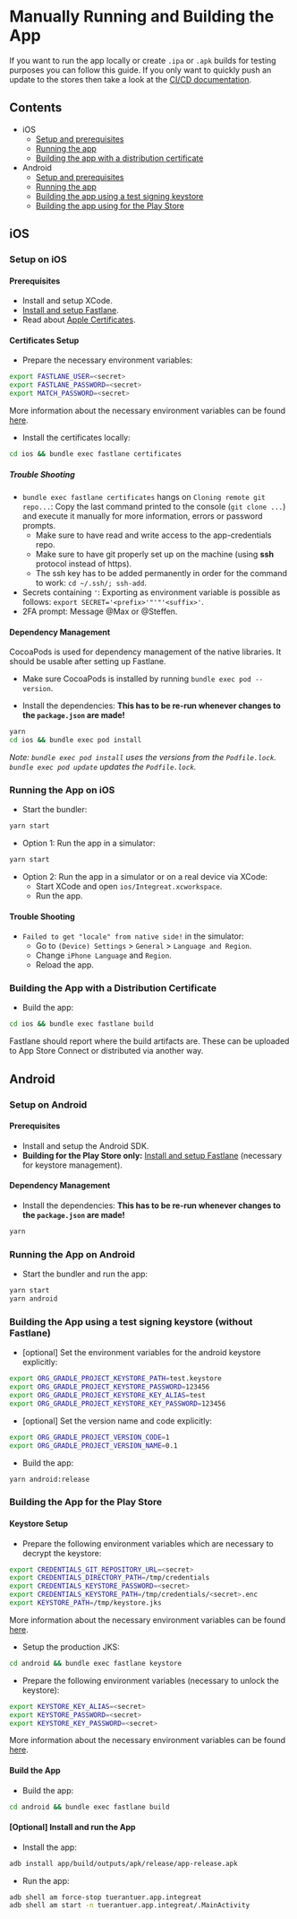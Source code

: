 # Manually Running and Building the App

If you want to run the app locally or create `.ipa` or `.apk` builds for testing purposes you can follow this guide.
If you only want to quickly push an update to the stores then take a look at the [CI/CD documentation](docs/cicd.md#triggering-a-build-in-ci).

## Contents

* iOS
    * [Setup and prerequisites](#setup-on-ios)
    * [Running the app](#running-the-app-on-ios)
    * [Building the app with a distribution certificate](#building-the-app-with-a-distribution-certificate)
* Android
    * [Setup and prerequisites](#setup-on-android)
    * [Running the app](#running-the-app-on-android)
    * [Building the app using a test signing keystore](#building-the-app-using-a-test-signing-keystore-without-fastlane)
    * [Building the app using for the Play Store](#building-the-app-for-the-play-store)

## iOS

### Setup on iOS

#### Prerequisites

* Install and setup XCode.
* [Install and setup Fastlane](docs/cicd.md#fastlane-setup).
* Read about [Apple Certificates](docs/apple-certifcates.md).

#### Certificates Setup

* Prepare the necessary environment variables:
```bash
export FASTLANE_USER=<secret>
export FASTLANE_PASSWORD=<secret>
export MATCH_PASSWORD=<secret>
```

More information about the necessary environment variables can be found [here](docs/cicd.md#environment-variables-and-dependencies).

* Install the certificates locally:
```bash
cd ios && bundle exec fastlane certificates
```

##### Trouble Shooting

* `bundle exec fastlane certificates` hangs on `Cloning remote git repo...`:
Copy the last command printed to the console (`git clone ...`) and execute it manually for more information, errors or password prompts.
    * Make sure to have read and write access to the app-credentials repo.
    * Make sure to have git properly set up on the machine (using **ssh** protocol instead of https).
    * The ssh key has to be added permanently in order for the command to work: `cd ~/.ssh/; ssh-add`.
* Secrets containing `'`: Exporting as environment variable is possible as follows: `export SECRET='<prefix>'"'"'<suffix>'`.
* 2FA prompt: Message @Max or @Steffen.

#### Dependency Management

CocoaPods is used for dependency management of the native libraries.
It should be usable after setting up Fastlane.

* Make sure CocoaPods is installed by running `bundle exec pod --version`.

* Install the dependencies:
**This has to be re-run whenever changes to the `package.json` are made!**
```bash
yarn
cd ios && bundle exec pod install
```

*Note: `bundle exec pod install` uses the versions from the `Podfile.lock`.
`bundle exec pod update` updates the `Podfile.lock`.*

### Running the App on iOS

* Start the bundler:
```bash
yarn start
```

* Option 1: Run the app in a simulator:
```bash
yarn start
```

* Option 2: Run the app in a simulator or on a real device via XCode:
    * Start XCode and open `ios/Integreat.xcworkspace`.
    * Run the app.
    
#### Trouble Shooting

* `Failed to get "locale" from native side!` in the simulator:
    * Go to `(Device) Settings` > `General` > `Language and Region`.
    * Change `iPhone Language` and `Region`.
    * Reload the app.

### Building the App with a Distribution Certificate

* Build the app:
```bash
cd ios && bundle exec fastlane build
```

Fastlane should report where the build artifacts are. These can be uploaded to App Store Connect or distributed via another way.

## Android

### Setup on Android

#### Prerequisites

* Install and setup the Android SDK.
* **Building for the Play Store only:** [Install and setup Fastlane](docs/cicd.md#fastlane-setup) (necessary for keystore management).

#### Dependency Management

* Install the dependencies:
**This has to be re-run whenever changes to the `package.json` are made!**
```bash
yarn
```

### Running the App on Android

* Start the bundler and run the app:
```bash
yarn start
yarn android
```

### Building the App using a test signing keystore (without Fastlane)

* [optional] Set the environment variables for the android keystore explicitly:
```bash
export ORG_GRADLE_PROJECT_KEYSTORE_PATH=test.keystore
export ORG_GRADLE_PROJECT_KEYSTORE_PASSWORD=123456
export ORG_GRADLE_PROJECT_KEYSTORE_KEY_ALIAS=test
export ORG_GRADLE_PROJECT_KEYSTORE_KEY_PASSWORD=123456
```

* [optional] Set the version name and code explicitly:
```bash
export ORG_GRADLE_PROJECT_VERSION_CODE=1
export ORG_GRADLE_PROJECT_VERSION_NAME=0.1
```
* Build the app:
```bash
yarn android:release
```

### Building the App for the Play Store

#### Keystore Setup

* Prepare the following environment variables which are necessary to decrypt the keystore:
```bash
export CREDENTIALS_GIT_REPOSITORY_URL=<secret>
export CREDENTIALS_DIRECTORY_PATH=/tmp/credentials
export CREDENTIALS_KEYSTORE_PASSWORD=<secret>
export CREDENTIALS_KEYSTORE_PATH=/tmp/credentials/<secret>.enc
export KEYSTORE_PATH=/tmp/keystore.jks
```

More information about the necessary environment variables can be found [here](docs/cicd.md#environment-variables-and-dependencies).

* Setup the production JKS:
```bash
cd android && bundle exec fastlane keystore
```

* Prepare the following environment variables (necessary to unlock the keystore):
```bash
export KEYSTORE_KEY_ALIAS=<secret>
export KEYSTORE_PASSWORD=<secret>
export KEYSTORE_KEY_PASSWORD=<secret>
```

More information about the necessary environment variables can be found [here](docs/cicd.md#environment-variables-and-dependencies).

#### Build the App

* Build the app:
```bash
cd android && bundle exec fastlane build
```

#### [Optional] Install and run the App

* Install the app:
```bash
adb install app/build/outputs/apk/release/app-release.apk
```

* Run the app:
```bash
adb shell am force-stop tuerantuer.app.integreat
adb shell am start -n tuerantuer.app.integreat/.MainActivity
```
